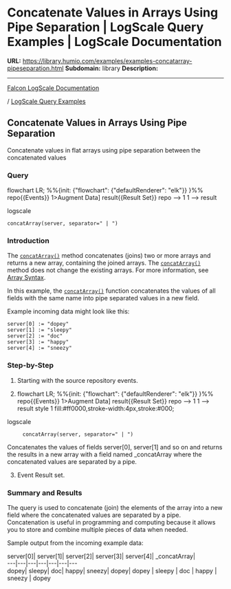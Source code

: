 # Concatenate Values in Arrays Using Pipe Separation | LogScale Query Examples | LogScale Documentation

**URL:** https://library.humio.com/examples/examples-concatarray-pipeseparation.html
**Subdomain:** library
**Description:** 

---

[Falcon LogScale Documentation](https://library.humio.com)

/ [LogScale Query Examples](examples.html)

## Concatenate Values in Arrays Using Pipe Separation

Concatenate values in flat arrays using pipe separation between the concatenated values 

### Query

flowchart LR; %%{init: {"flowchart": {"defaultRenderer": "elk"}} }%% repo{{Events}} 1>Augment Data] result{{Result Set}} repo --> 1 1 --> result

logscale
    
    
    concatArray(server, separator=" | ")

### Introduction

The [`concatArray()`](https://library.humio.com/data-analysis/functions-concatarray.html) method concatenates (joins) two or more arrays and returns a new array, containing the joined arrays. The [`concatArray()`](https://library.humio.com/data-analysis/functions-concatarray.html) method does not change the existing arrays. For more information, see [Array Syntax](https://library.humio.com/data-analysis/syntax-array.html). 

In this example, the [`concatArray()`](https://library.humio.com/data-analysis/functions-concatarray.html) function concatenates the values of all fields with the same name into pipe separated values in a new field. 

Example incoming data might look like this: 
    
    
    server[0] := "dopey"
    server[1] := "sleepy"
    server[2] := "doc"
    server[3] := "happy"
    server[4] := "sneezy"

### Step-by-Step

  1. Starting with the source repository events.

  2. flowchart LR; %%{init: {"flowchart": {"defaultRenderer": "elk"}} }%% repo{{Events}} 1>Augment Data] result{{Result Set}} repo --> 1 1 --> result style 1 fill:#ff0000,stroke-width:4px,stroke:#000;

logscale
         
         concatArray(server, separator=" | ")

Concatenates the values of fields server[0], server[1] and so on and returns the results in a new array with a field named _concatArray where the concatenated values are separated by a pipe. 

  3. Event Result set.




### Summary and Results

The query is used to concatenate (join) the elements of the array into a new field where the concatenated values are separated by a pipe. Concatenation is useful in programming and computing because it allows you to store and combine multiple pieces of data when needed. 

Sample output from the incoming example data: 

server[0]| server[1]| server[2]| server[3]| server[4]| _concatArray|   
---|---|---|---|---|---|---  
dopey| sleepy| doc| happy| sneezy| dopey| dopey | sleepy | doc | happy | sneezy | dopey
